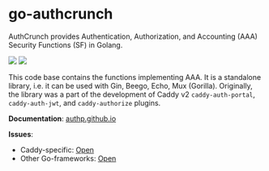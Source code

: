 # go-authcrunch

AuthCrunch provides Authentication, Authorization, and Accounting (AAA)
Security Functions (SF) in Golang.

<a href="https://github.com/datamixio/lib-go-authcrunch/actions/" target="_blank"><img src="https://github.com/datamixio/lib-go-authcrunch/workflows/build/badge.svg?branch=main"></a>
<a href="https://pkg.go.dev/github.com/datamixio/lib-go-authcrunch" target="_blank"><img src="https://img.shields.io/badge/godoc-reference-blue.svg"></a>

This code base contains the functions implementing AAA. It is a
standalone library, i.e. it can be used with Gin, Beego, Echo,
Mux (Gorilla). Originally, the library was a part of the development
of Caddy v2 `caddy-auth-portal`, `caddy-auth-jwt`, and
`caddy-authorize` plugins.

**Documentation**: [authp.github.io](https://authp.github.io/)

**Issues**:

* Caddy-specific: [Open](https://github.com/datamixio/lib-caddy-security/issues/new/choose)
* Other Go-frameworks: [Open](https://github.com/datamixio/lib-go-authcrunch/issues/new/choose)
